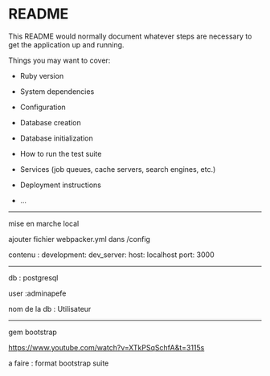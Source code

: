 # README

This README would normally document whatever steps are necessary to get the
application up and running.

Things you may want to cover:

* Ruby version

* System dependencies

* Configuration

* Database creation

* Database initialization

* How to run the test suite

* Services (job queues, cache servers, search engines, etc.)

* Deployment instructions

* ...

--------------
mise en marche local

ajouter fichier webpacker.yml dans /config

 contenu :  development:
            dev_server:
            host: localhost
            port: 3000

-----------------

db : postgresql

user :adminapefe

nom de la db : Utilisateur

-----------
gem bootstrap




https://www.youtube.com/watch?v=XTkPSqSchfA&t=3115s

a faire : format bootstrap suite 




